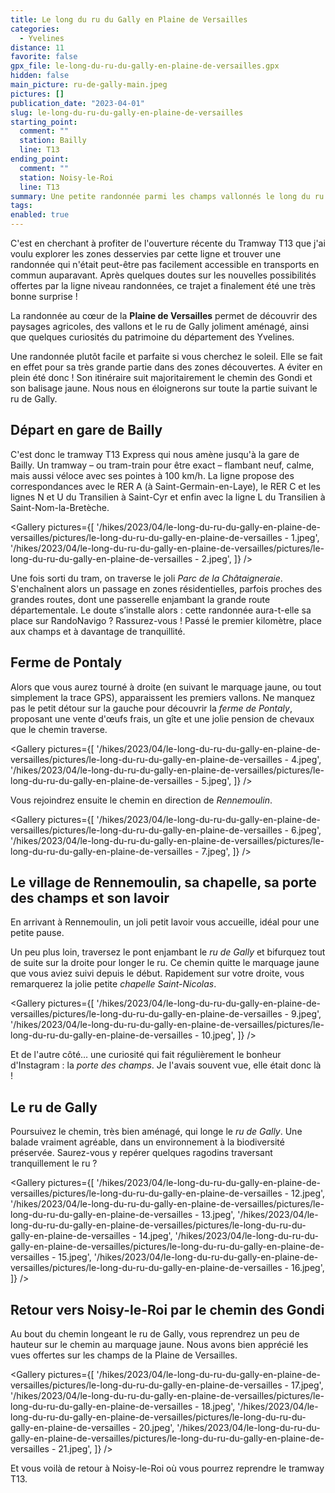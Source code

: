 ```yaml
---
title: Le long du ru du Gally en Plaine de Versailles
categories:
  - Yvelines
distance: 11
favorite: false
gpx_file: le-long-du-ru-du-gally-en-plaine-de-versailles.gpx
hidden: false
main_picture: ru-de-gally-main.jpeg
pictures: []
publication_date: "2023-04-01"
slug: le-long-du-ru-du-gally-en-plaine-de-versailles
starting_point:
  comment: ""
  station: Bailly
  line: T13
ending_point:
  comment: ""
  station: Noisy-le-Roi
  line: T13
summary: Une petite randonnée parmi les champs vallonnés le long du ru de Gally, avec quelques curiosités du patrimoine du département des Yvelines.
tags:
enabled: true
---
```


C'est en cherchant à profiter de l'ouverture récente du Tramway T13 que j'ai voulu explorer les zones desservies par cette ligne et trouver une randonnée qui n'était peut-être pas facilement accessible en transports en commun auparavant.
Après quelques doutes sur les nouvelles possibilités offertes par la ligne niveau randonnées, ce trajet a finalement été une très bonne surprise !

La randonnée au cœur de la **Plaine de Versailles** permet de découvrir des paysages agricoles, des vallons et le ru de Gally joliment aménagé, ainsi que quelques curiosités du patrimoine du département des Yvelines.

Une randonnée plutôt facile et parfaite si vous cherchez le soleil. Elle se fait en effet pour sa très grande partie dans des zones découvertes. A éviter en plein été donc !
Son itinéraire suit majoritairement le chemin des Gondi et son balisage jaune. Nous nous en éloignerons sur toute la partie suivant le ru de Gally.

## Départ en gare de Bailly

C'est donc le tramway T13 Express qui nous amène jusqu'à la gare de Bailly. Un tramway – ou tram-train pour être exact – flambant neuf, calme, mais aussi véloce avec ses pointes à 100 km/h. La ligne propose des correspondances avec le RER A (à Saint-Germain-en-Laye), le RER C et les lignes N et U du Transilien à Saint-Cyr et enfin avec la ligne L du Transilien à Saint-Nom-la-Bretèche.

<Gallery pictures={[
'/hikes/2023/04/le-long-du-ru-du-gally-en-plaine-de-versailles/pictures/le-long-du-ru-du-gally-en-plaine-de-versailles - 1.jpeg',
'/hikes/2023/04/le-long-du-ru-du-gally-en-plaine-de-versailles/pictures/le-long-du-ru-du-gally-en-plaine-de-versailles - 2.jpeg',
]} />

Une fois sorti du tram, on traverse le joli _Parc de la Châtaigneraie_. S'enchaînent alors un passage en zones résidentielles, parfois proches des grandes routes, dont une passerelle enjambant la grande route départementale.
Le doute s’installe alors : cette randonnée aura-t-elle sa place sur RandoNavigo ? Rassurez-vous ! Passé le premier kilomètre, place aux champs et à davantage de tranquillité.

<Picture
  src="/hikes/2023/04/le-long-du-ru-du-gally-en-plaine-de-versailles/pictures/le-long-du-ru-du-gally-en-plaine-de-versailles - 3.jpeg"
  caption="Les premiers champs… ouf !"
/>

## Ferme de Pontaly

Alors que vous aurez tourné à droite (en suivant le marquage jaune, ou tout simplement la trace GPS), apparaissent les premiers vallons. Ne manquez pas le petit détour sur la gauche pour découvrir la _ferme de Pontaly_, proposant une vente d'œufs frais, un gîte et une jolie pension de chevaux que le chemin traverse.

<Gallery pictures={[
'/hikes/2023/04/le-long-du-ru-du-gally-en-plaine-de-versailles/pictures/le-long-du-ru-du-gally-en-plaine-de-versailles - 4.jpeg',
'/hikes/2023/04/le-long-du-ru-du-gally-en-plaine-de-versailles/pictures/le-long-du-ru-du-gally-en-plaine-de-versailles - 5.jpeg',
]} />

Vous rejoindrez ensuite le chemin en direction de _Rennemoulin_.

<Gallery pictures={[
'/hikes/2023/04/le-long-du-ru-du-gally-en-plaine-de-versailles/pictures/le-long-du-ru-du-gally-en-plaine-de-versailles - 6.jpeg',
'/hikes/2023/04/le-long-du-ru-du-gally-en-plaine-de-versailles/pictures/le-long-du-ru-du-gally-en-plaine-de-versailles - 7.jpeg',
]} />

## Le village de Rennemoulin, sa chapelle, sa porte des champs et son lavoir

En arrivant à Rennemoulin, un joli petit lavoir vous accueille, idéal pour une petite pause.

<Picture
  src="/hikes/2023/04/le-long-du-ru-du-gally-en-plaine-de-versailles/pictures/le-long-du-ru-du-gally-en-plaine-de-versailles - 8.jpeg"
  caption="Le lavoir de Rennemoulin"
/>

Un peu plus loin, traversez le pont enjambant le _ru de Gally_ et bifurquez tout de suite sur la droite pour longer le ru. Ce chemin quitte le marquage jaune que vous aviez suivi depuis le début.
Rapidement sur votre droite, vous remarquerez la jolie petite _chapelle Saint-Nicolas_.

<Gallery pictures={[
'/hikes/2023/04/le-long-du-ru-du-gally-en-plaine-de-versailles/pictures/le-long-du-ru-du-gally-en-plaine-de-versailles - 9.jpeg',
'/hikes/2023/04/le-long-du-ru-du-gally-en-plaine-de-versailles/pictures/le-long-du-ru-du-gally-en-plaine-de-versailles - 10.jpeg',
]} />

Et de l'autre côté… une curiosité qui fait régulièrement le bonheur d'Instagram : la _porte des champs_. Je l'avais souvent vue, elle était donc là !

<Picture
  src="/hikes/2023/04/le-long-du-ru-du-gally-en-plaine-de-versailles/pictures/le-long-du-ru-du-gally-en-plaine-de-versailles - 11.jpeg"
  caption="La porte des champs de Rennemoulin"
/>

## Le ru de Gally

Poursuivez le chemin, très bien aménagé, qui longe le _ru de Gally_. Une balade vraiment agréable, dans un environnement à la biodiversité préservée. Saurez-vous y repérer quelques ragodins traversant tranquillement le ru ?

<Gallery pictures={[
'/hikes/2023/04/le-long-du-ru-du-gally-en-plaine-de-versailles/pictures/le-long-du-ru-du-gally-en-plaine-de-versailles - 12.jpeg',
'/hikes/2023/04/le-long-du-ru-du-gally-en-plaine-de-versailles/pictures/le-long-du-ru-du-gally-en-plaine-de-versailles - 13.jpeg',
'/hikes/2023/04/le-long-du-ru-du-gally-en-plaine-de-versailles/pictures/le-long-du-ru-du-gally-en-plaine-de-versailles - 14.jpeg',
'/hikes/2023/04/le-long-du-ru-du-gally-en-plaine-de-versailles/pictures/le-long-du-ru-du-gally-en-plaine-de-versailles - 15.jpeg',
'/hikes/2023/04/le-long-du-ru-du-gally-en-plaine-de-versailles/pictures/le-long-du-ru-du-gally-en-plaine-de-versailles - 16.jpeg',
]} />

## Retour vers Noisy-le-Roi par le chemin des Gondi

Au bout du chemin longeant le ru de Gally, vous reprendrez un peu de hauteur sur le chemin au marquage jaune. Nous avons bien apprécié les vues offertes sur les champs de la Plaine de Versailles.

<Gallery pictures={[
'/hikes/2023/04/le-long-du-ru-du-gally-en-plaine-de-versailles/pictures/le-long-du-ru-du-gally-en-plaine-de-versailles - 17.jpeg',
'/hikes/2023/04/le-long-du-ru-du-gally-en-plaine-de-versailles/pictures/le-long-du-ru-du-gally-en-plaine-de-versailles - 18.jpeg',
'/hikes/2023/04/le-long-du-ru-du-gally-en-plaine-de-versailles/pictures/le-long-du-ru-du-gally-en-plaine-de-versailles - 20.jpeg',
'/hikes/2023/04/le-long-du-ru-du-gally-en-plaine-de-versailles/pictures/le-long-du-ru-du-gally-en-plaine-de-versailles - 21.jpeg',
]} />

<Picture
  src="/hikes/2023/04/le-long-du-ru-du-gally-en-plaine-de-versailles/pictures/le-long-du-ru-du-gally-en-plaine-de-versailles - 19.jpeg"
  caption="Une porte donnant sur les champs qui ne demande qu'à être connue aussi 😉"
/>

Et vous voilà de retour à Noisy-le-Roi où vous pourrez reprendre le tramway T13.
